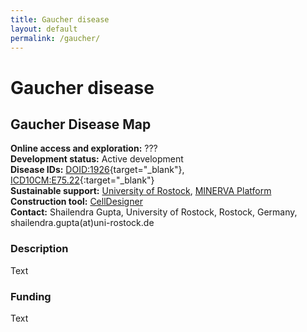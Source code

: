 ```yaml
---
title: Gaucher disease
layout: default
permalink: /gaucher/
---
```


# Gaucher disease
## Gaucher Disease Map

**Online access and exploration:** ???  
**Development status:** Active development  
**Disease IDs:** [DOID:1926](https://disease-ontology.org/?id=DOID:1926){target="_blank"}, [ICD10CM:E75.22](https://www.icd10data.com/ICD10CM/Codes/E00-E89/E70-E88/E75-/E75.22){:target="_blank"}  
**Sustainable support:** [University of Rostock](https://www.sbi.uni-rostock.de/), [MINERVA Platform](https://minerva.pages.uni.lu/)  
**Construction tool:** [CellDesigner](https://www.celldesigner.org/)  
**Contact:**  Shailendra Gupta, University of Rostock, Rostock, Germany, shailendra.gupta(at)uni-rostock.de  

### Description

Text

### Funding

Text
